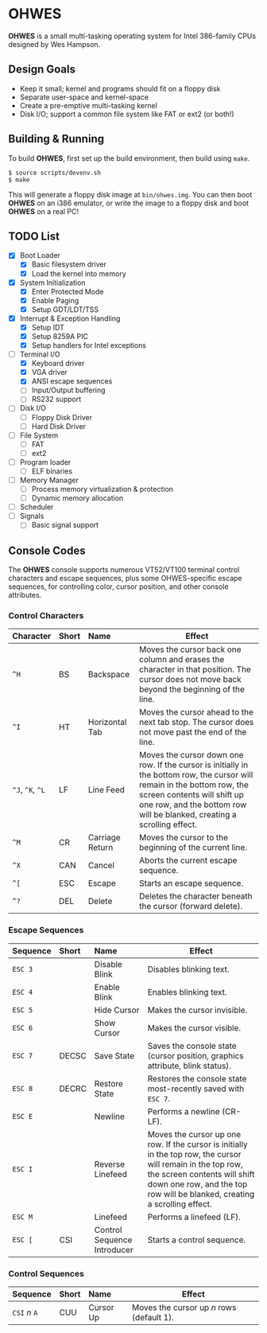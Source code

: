 # OHWES
**OHWES** is a small multi-tasking operating system for Intel 386-family CPUs
designed by Wes Hampson.

## Design Goals
- Keep it small; kernel and programs should fit on a floppy disk
- Separate user-space and kernel-space
- Create a pre-emptive multi-tasking kernel
- Disk I/O; support a common file system like FAT or ext2 (or both!)

## Building & Running
To build **OHWES**, first set up the build environment, then build using `make`.
```
$ source scripts/devenv.sh
$ make
```
This will generate a floppy disk image at `bin/ohwes.img`. You can then boot
**OHWES** on an i386 emulator, or write the image to a floppy disk and boot
**OHWES** on a real PC!

## TODO List
- [x] Boot Loader
    - [x] Basic filesystem driver
    - [x] Load the kernel into memory
- [x] System Initialization
    - [x] Enter Protected Mode
    - [x] Enable Paging
    - [x] Setup GDT/LDT/TSS
- [x] Interrupt & Exception Handling
    - [x] Setup IDT
    - [x] Setup 8259A PIC
    - [x] Setup handlers for Intel exceptions
- [ ] Terminal I/O
    - [x] Keyboard driver
    - [x] VGA driver
    - [x] ANSI escape sequences
    - [ ] Input/Output buffering
    - [ ] RS232 support
- [ ] Disk I/O
    - [ ] Floppy Disk Driver
    - [ ] Hard Disk Driver
- [ ] File System
    - [ ] FAT
    - [ ] ext2
- [ ] Program loader
    - [ ] ELF binaries
- [ ] Memory Manager
    - [ ] Process memory virtualization & protection
    - [ ] Dynamic memory allocation
- [ ] Scheduler
- [ ] Signals
    - [ ] Basic signal support

## Console Codes
The **OHWES** console supports numerous VT52/VT100 terminal control characters and escape sequences, plus some OHWES-specific escape sequences, for controlling color, cursor position, and other console attributes.

### Control Characters
| Character         | Short | Name              | Effect                                        |
| :---------------- | :---- | :---------------- | --------------------------------------------- |
| `^H`              | BS    | Backspace         | Moves the cursor back one column and erases the character in that position. The cursor does not move back beyond the beginning of the line. |
| `^I`              | HT    | Horizontal Tab    | Moves the cursor ahead to the next tab stop. The cursor does not move past the end of the line.   |
| `^J`, `^K`, `^L`  | LF    | Line Feed         | Moves the cursor down one row. If the cursor is initially in the bottom row, the cursor will remain in the bottom row, the screen contents will shift up one row, and the bottom row will be blanked, creating a scrolling effect. |
| `^M`              | CR    | Carriage Return   | Moves the cursor to the beginning of the current line. |
| `^X`              | CAN   | Cancel            | Aborts the current escape sequence. |
| `^[`              | ESC   | Escape            | Starts an escape sequence. |
| `^?`              | DEL   | Delete            | Deletes the character beneath the cursor (forward delete). |

### Escape Sequences
| Sequence          | Short |Name               | Effect                                         |
| :---------------- | :---- |:----------------- | ---------------------------------------------- |
| `ESC 3`           |       | Disable Blink     | Disables blinking text.                       |
| `ESC 4`           |       | Enable Blink      | Enables blinking text.                        |
| `ESC 5`           |       | Hide Cursor       | Makes the cursor invisible.                   |
| `ESC 6`           |       | Show Cursor       | Makes the cursor visible.                     |
| `ESC 7`           | DECSC | Save State        | Saves the console state (cursor position, graphics attribute, blink status). |
| `ESC 8`           | DECRC | Restore State     | Restores the console state most-recently saved with `ESC 7`. |
| `ESC E`           |       | Newline           | Performs a newline (CR-LF).                   |
| `ESC I`           |       | Reverse Linefeed  | Moves the cursor up one row. If the cursor is initially in the top row, the cursor will remain in the top row, the screen contents will shift down one row, and the top row will be blanked, creating a scrolling effect. |
| `ESC M`           |       | Linefeed          | Performs a linefeed (LF).                     |
| `ESC [`           | CSI   | Control Sequence Introducer | Starts a control sequence.          |

### Control Sequences
| Sequence          | Short |Name              | Effect                                         |
| :---------------- | :---- |:---------------- | ---------------------------------------------- |
| `CSI` *n* `A`| CUU   | Cursor Up        | Moves the cursor up *n* rows (default 1).      |
